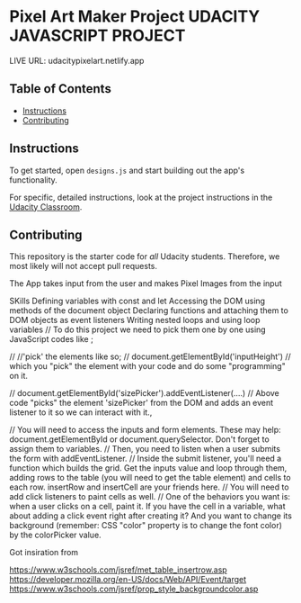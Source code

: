 # Pixel Art Maker Project UDACITY  JAVASCRIPT PROJECT 

LIVE URL: udacitypixelart.netlify.app

## Table of Contents

* [Instructions](#instructions)
* [Contributing](#contributing)



## Instructions

To get started, open `designs.js` and start building out the app's functionality.




For specific, detailed instructions, look at the project instructions in the [Udacity Classroom](https://classroom.udacity.com/me).

## Contributing

This repository is the starter code for _all_ Udacity students. Therefore, we most likely will not accept pull requests.

The App takes input from the user and makes Pixel Images from the input



SKills
Defining variables with const and let
Accessing the DOM using methods of the document object
Declaring functions and attaching them to DOM objects as event listeners
Writing nested loops and using loop variables
// To do this project we need to pick them one by one using JavaScript codes like ;

// //'pick' the elements like so;
// document.getElementById('inputHeight')
// which you "pick" the element with your code and do some "programming" on it.



// document.getElementById('sizePicker').addEventListener(....)
// Above code "picks" the element 'sizePicker' from the DOM and adds an event listener to it so we can interact with it.,


// You will need to access the inputs and form elements. These may help: document.getElementById or document.querySelector. Don't forget to assign them to variables.
// Then, you need to listen when a user submits the form with addEventListener.
// Inside the submit listener, you'll need a function which builds the grid. Get the inputs value and loop through them, adding rows to the table (you will need to get the table element) and cells to each row. insertRow and insertCell are your friends here.
// You will need to add click listeners to paint cells as well.
// One of the behaviors you want is: when a user clicks on a cell, paint it. If you have the cell in a variable, what about adding a click event right after creating it? And you want to change its background (remember: CSS "color" property is to change the font color) by the colorPicker value. 



Got insiration from 

https://www.w3schools.com/jsref/met_table_insertrow.asp
https://developer.mozilla.org/en-US/docs/Web/API/Event/target
https://www.w3schools.com/jsref/prop_style_backgroundcolor.asp

